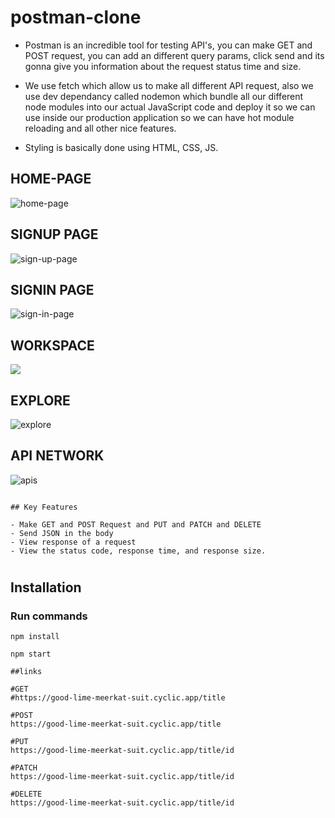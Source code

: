 # postman-clone
* Postman is an incredible tool for testing API's, you can make GET and POST request, you can add an different query params, click send
  and its gonna give you information about the request status time and size.

* We use fetch which allow us to make all different API request, also we use dev dependancy called nodemon which bundle all our different node modules
  into our actual JavaScript code and deploy it so we can use inside our production application so we can have hot module reloading and all other nice features.

* Styling is basically done using HTML, CSS, JS.

## HOME-PAGE
![home-page](https://user-images.githubusercontent.com/115222789/221504151-151145c4-94a3-45bf-b6be-ef140a4a5f8e.png)

## SIGNUP PAGE
![sign-up-page](https://user-images.githubusercontent.com/115222789/221505320-e74fdbc3-a06b-4f08-80c0-0eda945dd5c7.png)

## SIGNIN PAGE
![sign-in-page](https://user-images.githubusercontent.com/115222789/221505354-a01d772b-1acb-46cb-89fe-abe209679f9a.png)

## WORKSPACE
<img style="text-align:center" src="https://user-images.githubusercontent.com/81709725/131958479-851518ec-f4a0-46ed-9475-beb933bccefc.png"/>

## EXPLORE
![explore](https://user-images.githubusercontent.com/115222789/221505380-1c3e6be6-853c-4a7b-b095-fe076aafbca8.png)

## API NETWORK
![apis](https://user-images.githubusercontent.com/115222789/221505397-3f71301c-237c-4dd3-8041-1e4189821011.png)

```````````````````````````````````````````````````````````````````````````````````````````````````````````````````````````````````````````````````````````

## Key Features

- Make GET and POST Request and PUT and PATCH and DELETE
- Send JSON in the body
- View response of a request
- View the status code, response time, and response size.

```````````````````````````````````````````````````````````````````````````````````````````````````````````````````````````````````````````````````````````
#
## Installation

### Run commands 
```console
npm install
```
```console
npm start
```
```````````````````````````````````````````````````````````````````````````````````````````````````````````````````````````````````````````````````````````
##links 

#GET
#https://good-lime-meerkat-suit.cyclic.app/title 

#POST
https://good-lime-meerkat-suit.cyclic.app/title

#PUT
https://good-lime-meerkat-suit.cyclic.app/title/id

#PATCH
https://good-lime-meerkat-suit.cyclic.app/title/id

#DELETE
https://good-lime-meerkat-suit.cyclic.app/title/id
